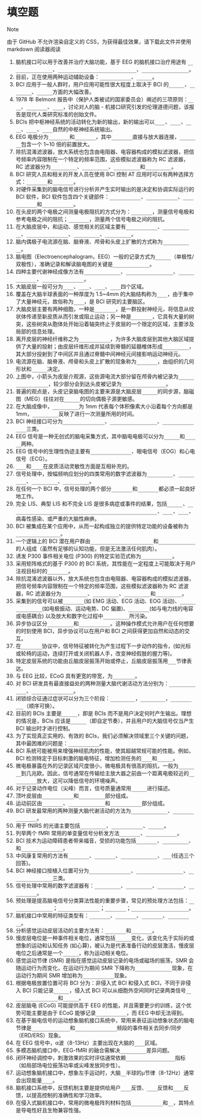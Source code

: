 # 填空题

> [!NOTE]
> 由于 GitHub 不允许渲染自定义的 CSS，为获得最佳效果，请下载此文件并使用 markdown 阅读器阅读

1. 脑机接口可以用于改善并治疗大脑功能，基于 EEG 的脑机接口治疗用途有 <span class="answer">减少癫痫发作频率</span>、<span class="answer">治疗注意力缺陷症并改进认知加工</span>、<span class="answer">改善运动功能的恢复</span>。
2. 目前，正在使用两种运动辅助设备：<span class="answer">功能性电刺激</span>、<span class="answer">机器人</span>。
3. BCI 应用于一般人群时，用户应用可能性很大程度上取决于 BCI 的<span class="answer">便利性</span>、<span class="answer">控制能力</span>、<span class="answer">一致性</span>方面的大幅改善。
4. 1978 年 Belmont 报告中（保护人类被试的国家委员会）阐述的三项原则：<span class="answer">行善</span>、<span class="answer">对人尊重</span>、<span class="answer">公正</span>，讨论对人的脑 - 机接口研究引发的伦理道德问题，该报告是现代人类研究标准的创始文件。
5. BCIs 把中枢神经系统的活动转化为新的输出，新的输出可以<span class="answer">替代</span>、<span class="answer">恢复</span>、<span class="answer">增强</span>、<span class="answer">补充</span>、<span class="answer">改善</span>自然的中枢神经系统输出。
6. EEG 电极分为<span class="answer">主动电极</span>和<span class="answer">被动电极</span>，其中<span class="answer">被动电极</span>直接与放大器连接，<span class="answer">主动电极</span>包含一个 1~10 倍的前置放大。
7. 除抗混淆滤波器，放大系统也包含由电阻器、电容器构成的模拟滤波器，把信号频率内容限制在一个特定的频率范围，这些模拟滤波器称为 RC 滤波器，RC 滤波器分为<span class="answer">低通滤波器</span>、<span class="answer">高通滤波器</span>、<span class="answer">带通滤波器</span>和<span class="answer">陷波滤波器</span>。
8. BCI 研究人员和相关的开发人员在使用 BCI 控制 AT 应用时可以有两种选择方式：<span class="answer">同步控制</span>和<span class="answer">异步控制</span>。
9. 对硬件采集到的脑电信号进行分析并产生实时输出的是决定和协调实际运行的 BCI 软件，BCI 软件包含四个关键部件：<span class="answer">信号处理模块</span>、<span class="answer">特征提取模块</span>、<span class="answer">特征分类模块</span>和<span class="answer">控制接口模块</span>。
10. 在头皮的两个电极之间测量电极阻抗的方式分为：<span class="answer">单极模式</span>，测量信号电极和参考电极之间的阻抗；<span class="answer">双极模式</span>，测量两个信号电极之间的阻抗。
11. 在大脑皮层中，和运动、感觉相关的区域主要有<span class="answer">初级运动皮层</span>、<span class="answer">运动前区皮层</span>、<span class="answer">初级躯体感觉皮层</span>、<span class="answer">后顶叶皮层</span>、<span class="answer">前额叶皮层</span>。
12. 脑内偶极子电流源在脑、脑脊液、颅骨和头皮上扩散的方式称为<span class="answer">容积传导效应</span>。
13. 脑电图（Electroencephalogram，EEG）一般的记录方式为<span class="answer">双极性</span>（单极性/双极性），准确记录和解读脑电图的关键是<span class="answer">参考电极的选择</span>。
14. 四种主要代谢神经成像方法有<span class="answer">功能经颅多普勒</span>、<span class="answer">正电子发射断层扫描</span>、<span class="answer">功能近红外光谱</span>、<span class="answer">功能核磁共振成像</span>。
15. 大脑皮层一般可分为<span class="answer">额叶</span>、<span class="answer">颞叶</span>、<span class="answer">顶叶</span>、<span class="answer">枕叶</span>四个区域。
16. 覆盖在大脑半球表面的一种厚度为 1.5~4mm 的大脑结构称为<span class="answer">皮层</span>，由于集中了大量神经元，故俗称为<span class="answer">灰质</span>，是 BCI 研究的主要脑区。
17. 大脑皮层主要有两种细胞，一种是<span class="answer">锥体细胞</span>，是一群投射神经元，将信息从纹状体传递至新皮质从而引发或阻止运动；另一种是<span class="answer">星形细胞</span>，它具有大量的树突，这些树突从胞体处开始沿着轴突终止于皮层的一个限定的区域，主要涉及局部的信息处理。
18. 离开皮层的神经纤维称之为<span class="answer">皮层传出纤维</span>，为许多大脑皮层到其他大脑区域提供了大量的投射；由皮层纤维形成并延续到脊髓的延髓椎体形成<span class="answer">皮层脊髓束</span>，其大部分投射到了中间区并且通过脊髓中间神经元间接影响运动神经元。
19. 电流源在脑、脑脊液、颅骨和头皮上扩散的现象称为<span class="answer">容积传导</span>，由组织的几何形状和<span class="answer">电阻率</span>决定。
20. 上图中，小箭头为皮层介观源，这些源电流大部分留在颅骨内被记录为<span class="answer">皮层脑电图（ECoG）</span>，较少部分会到达头皮被记录为<span class="answer">头皮脑电图（EEG）</span>。
21. 普遍的观点是，头皮记录脑电图的主要来源是大脑皮层<span class="answer">脑回冠</span>的同步源，脑磁图（MEG）往往对在<span class="answer">脑沟壁</span>的切向偶极子源更敏感。
22. 在大脑成像中，<span class="answer">空间分辨率</span>为 1mm 代表每个体积像素大小沿着每个方向都是 1mm，<span class="answer">时间分辨率</span>反映了进行一次测量所用的时间。
23. BCI 神经接口可分为<span class="answer">头皮脑电电极阵列</span>、<span class="answer">皮质电信号电极阵列</span>、<span class="answer">植入式微电极阵列</span>三类。
24. EEG 信号是一种无创式的脑电采集方式，其中脑电电极可以分为<span class="answer">干电极</span>和<span class="answer">湿电极</span>两种。
25. EEG 信号中的生理性伪迹主要有<span class="answer">肌电信号 或 EMG</span>、眼电信号（EOG）和心电信号（ECG）。
26. <span class="answer">EEG</span>和<span class="answer">MEG</span>在皮质活动灵敏性方面是互相补充的。
27. 信号处理中，按幅频响应划分的四类常用的数字滤波器为<span class="answer">低通滤波器</span>、<span class="answer">高通滤波器</span>、<span class="answer">带阻滤波器</span>、<span class="answer">带通滤波器</span>。
28. 在任何一个 BCI 中，信号处理的两个部分<span class="answer">特征提取</span>和<span class="answer">特征翻译</span>都必须一起良好地工作。
29. 完全 LIS、典型 LIS 和不完全 LIS 是很多病症或事件的结果，包括<span class="answer">脑中风</span>、<span class="answer">肌肉萎缩性侧索硬化症 (Amyotrophic Lateral Sclerosis，ALS)</span>、<span class="answer">创伤</span>、<span class="answer">肿瘤</span>、病毒性感染、或严重的大脑性麻痹。
30. BCI 被集成在某个应用中，从而一起构成独立的提供特定功能的设备被称为<span class="answer">BCI/AT 设备或系统</span>。
31. 一个逻辑上的 BCI 潜在用户群由<span class="answer">不能产生任何自愿肌肉激活</span>和<span class="answer">完全闭锁综合征</span>的人组成（虽然有足够的认知功能，但是无法激活任何肌肉）。
32. 诱发 P300 事件相关电位 (P300) 的特定实验范式称为<span class="answer">Oddball 范式</span>。
33. 采用矩阵格式的基于 P300 的 BCI 系统，其性能在一定程度上可能取决于用户注视目标时的<span class="answer">专注程度</span>。
34. 除抗混淆滤波器以外，放大系统也包含由电阻器、电容器构成的模拟滤波器，把信号频率内容限制在一个特定的频率范围，这些模拟滤波器称为 RC 滤波器，RC 滤波器分为<span class="answer">低通滤波器</span>、<span class="answer">高通滤波器</span>、<span class="answer">带通滤波器</span>和<span class="answer">陷波滤波器</span>。
35. 采集到的信号可以被<span class="answer">生理伪迹</span>(如 EMG 活动、ECG 活动、EOG 活动)、<span class="answer">电极或连接器伪迹</span>(如电极振动、运动电势、DC 偏置)、<span class="answer">电磁干扰</span>(如与电力线的电容或电感耦合) 以及放大和数字化过程中<span class="answer">固有的噪声</span>所污染。
36. 异步协议区分<span class="answer">无控制状态</span>和<span class="answer">意图控制状态</span>。这种操作模式允许用户在任何想要的时刻使用 BCI，异步协议可以在用户和 BCI 之间获得更加自然和动态的交互。
37. 在<span class="answer">过程控制</span>协议中，信号特征被转化为产生过程下一步动作的指令，(如光标或轮椅的运动，连续打开或关闭机器人手，改变神经假肢的握力等)。
38. 特定皮层系统的功能由丘脑皮层振荡开始或停止，丘脑皮层振荡用<span class="answer">μ/β</span>节律表达。
39. 与 EEG 比较，ECoG 具有更宽的带宽，为<span class="answer">0-500Hz</span>。
40. 对 BCI 研发具有最直接益处的两种测量大脑代谢活动方法分别为：<span class="answer">功能近红外光谱</span>、<span class="answer">功能性磁共振成像</span>。
41. 闭锁综合征通过症状可以分为三个阶段：<span class="answer">完全的 LIS</span>，<span class="answer">经典的 LIS</span>，<span class="answer">不完全的 LIS</span>（顺序可换）。
42. 目前的 BCIs 主要是<span class="answer">同步的</span>，即是 BCIs 而不是用户决定何时产生输出。理想的情况是，BCIs 应该是<span class="answer">异步的</span>（即自定节奏），并且用户的大脑信号仅当产生 BCI 输出时才进行控制。
43. 为了实现真正实用的、有效的 BCIs，我们必须解决领域里三个关键的问题，其中最困难的问题是：<span class="answer">BCI 的可靠性</span>。
44. BCI 系统可能被用来增强神经肌肉的性能，使其超越常规可能的性能。例如，BCI 检测特定于目标刺激的脑电特征，增加检测任务的<span class="answer">速度</span>和<span class="answer">准确性</span>。
45. 微电极暴露在外的记录区域尺度很小，微电极具有很高的阻抗，一般为<span class="answer">几百千欧</span>到几兆欧。因此，信号通常在传输给主放大器之前由一个距离电极较近的<span class="answer">前置放大器</span>放大，这可以降低信号的环境噪声。
46. 对于记录动作电位（尖峰）而言，信号质量通常用<span class="answer">信噪比</span>进行描述。
47. 顶叶皮层由<span class="answer">初级体感皮层</span>和<span class="answer">后顶叶皮层</span>部分组成。
48. 运动前区由<span class="answer">额叶眼区</span>、<span class="answer">腹侧运动前皮层</span>和<span class="answer">背侧运动前区</span>部分组成。
49. BCI 研发最常用的两种测量大脑代谢活动的方法为<span class="answer">功能近红外光谱</span>、<span class="answer">功能性磁共振成像</span>。
50. 用于 fNIRS 的光谱主要包括<span class="answer">连续波光谱</span>、<span class="answer">时间分辨光谱</span>、<span class="answer">频域谱</span>。
51. 列举两个 fMRI 常用的单变量信号分析发方法<span class="answer">相关分析</span>、<span class="answer">广义线性模型</span>。
52. BCI 技术为运动障碍患者带来福音，受损的功能包括<span class="answer">交流受损</span>、<span class="answer">移动性受损</span>、和<span class="answer">自主神经功能受损</span>。
53. 中风康复常用的方法有<span class="answer">物理疗法</span>、<span class="answer">职业治疗</span>、<span class="answer">言语与语言治疗</span>、<span class="answer">BCI</span>(任选三个回答)。
54. BCI 神经接口按植入位置可分为<span class="answer">头皮脑电电极阵列</span>、<span class="answer">皮质电信号电极阵列</span>、<span class="answer">植入式微电极阵列</span>三类。
55. 信号处理中常用的数字滤波器有：<span class="answer">低通滤波器</span>、<span class="answer">高通滤波器</span>、<span class="answer">带通滤波器</span>、<span class="answer">带阻滤波器</span>。
56. 预处理是提高脑电信号分类算法性能的重要步骤，常见的预处理方法包括：<span class="answer">频率范围前置滤波</span>；<span class="answer">信号抽取和归一化</span>；<span class="answer">空间滤波</span>；<span class="answer">去除环境干扰和生理伪迹</span>。
57. 脑机接口中常用的特征类型有：<span class="answer">时域特征</span>、<span class="answer">频域特征</span>、<span class="answer">小波分析</span>、<span class="answer">相似性特征</span>。
58. 分析感觉运动皮层活动的主要方法有：<span class="answer">频率分析</span>和<span class="answer">空间分析</span>。
59. 慢皮层电位是一种事件相关电位，通常包括<span class="answer">负电位</span>变化，该变化先于实际的或想象的运动和认知任务 (如心算)，被认为是代表准备行动的皮层激活，慢皮层电位之后通常是一个<span class="answer">双向波</span>，称为运动相关电位。
60. 感觉运动节律 (SMR) 是指在感觉运动皮层记录的电场或磁场的振荡，SMR 会随运动行为而变化，在运动行为期间 SMR 下降称为<span class="answer">事件相关去同步</span>现象，在运动行为期间 SMR 增加称为<span class="answer">事件相关同步</span>现象。
61. 根据电极放置位置可将 BCI 分为：非侵入式 BCI 和侵入式 BCI，不同于非侵入 BCI 只能记录<span class="answer">场电位</span>，侵入式 BCI 可以从细胞外空间同时记录两类信号<span class="answer">动作电位 (尖峰脉冲)</span>和<span class="answer">场电位</span>。
62. 皮层脑电 (ECoG) 可能提供高于 EEG 的性能，并且需要更少的训练，这个优势可能主要是由于 ECoG 能够记录<span class="answer">高频 (γ) 活动</span>，而 EEG 中却无法得到。
63. 在基于脑电信号的运动想象脑机接口系统中，常用来表征运动想象状态的脑电节律是<span class="answer">μ波（8–13 Hz）</span>和<span class="answer">β波（13–30 Hz）</span>频段的事件相关去同步/同步（ERD/ERS）现象。
64. 在 EEG 信号中，α波（8-13Hz）主要出现在大脑的<span class="answer">枕叶</span>区域。
65. 多模态脑机接口中，EEG-fMRI 的融合需解决<span class="answer">时间分辨率</span>差异问题。
66. 闭环神经调控中，刺激效果的实时评估通常依赖<span class="answer">神经振荡/神经可塑性</span>指标（如局部场电位振荡功率或尖峰发放同步性）。
67. 运动想象脑机接口中，想象左手运动时，大脑<span class="answer">右</span>半球的μ节律（8-12Hz）通常会出现能量<span class="answer">衰减</span>。
68. 脑机接口系统中，反馈机制主要是提供给用户<span class="answer">视觉</span>反馈、<span class="answer">触觉</span>反馈和<span class="answer">听觉</span>反馈，以提高控制的准确性和学习效率。
69. 在侵入式脑机接口中，常用的微电极阵列材料包括<span class="answer">铂（或铂金）</span>和<span class="answer">硅</span>，其特点是导电性好且生物兼容性强。

<style>
  .answer {
    color: transparent;
    transition: all 0.3s ease;
    border-bottom: 1px solid gray;
  }
  .answer:hover {
    color: unset;
  }
</style>
